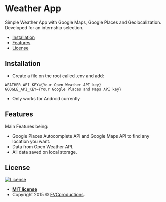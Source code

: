 # Weather App

Simple Weather App with Google Maps, Google Places and Geolocalization. Developed for an internship selection.


- [Installation](#installation)
- [Features](#features)
- [License](#license)


## Installation

- Create a file on the root called .env and add:

```env
WEATHER_API_KEY={Your Open Weather API key}
GOOGLE_API_KEY={Your Google Places and Maps API key}
```

- Only works for Android currently

## Features

Main Features being:

- Google Places Autocomplete API and Google Maps API to find any location you want.
- Data from Open Weather API.
- All data saved on local storage.

## License

[![License](http://img.shields.io/:license-mit-blue.svg?style=flat-square)](http://badges.mit-license.org)

- **[MIT license](http://opensource.org/licenses/mit-license.php)**
- Copyright 2015 © <a href="http://fvcproductions.com" target="_blank">FVCproductions</a>.
